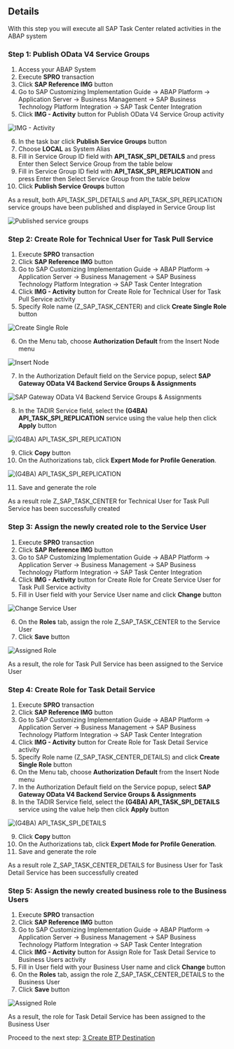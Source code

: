 ## Details

With this step you will execute all SAP Task Center related activities in the ABAP system


### Step 1: Publish OData V4 Service Groups

1. Access your ABAP System
2. Execute **SPRO** transaction
3. Click **SAP Reference IMG** button
4. Go to SAP Customizing Implementation Guide -> ABAP Platform -> Application Server -> Business Management -> SAP Business Technology Platform Integration -> SAP Task Center Integration
5. Click **IMG - Activity** button for Publish OData V4 Service Group activity

![IMG - Activity](./Images/1.5.1.png "IMG - Activity")

6. In the task bar click **Publish Service Groups** button
7. Choose **LOCAL** as System Alias
8. Fill in Service Group ID field with **API_TASK_SPI_DETAILS** and press Enter then Select Service Group from the table below
9. Fill in Service Group ID field with **API_TASK_SPI_REPLICATION** and press Enter then Select Service Group from the table below
10. Click **Publish Service Groups** button

As a result, both API_TASK_SPI_DETAILS and API_TASK_SPI_REPLICATION service groups have been published and displayed in Service Group list

![Published service groups](./Images/1.8.1.png "Published service groups")


### Step 2: Create Role for Technical User for Task Pull Service

1. Execute **SPRO** transaction
2. Click **SAP Reference IMG** button
3. Go to SAP Customizing Implementation Guide -> ABAP Platform -> Application Server -> Business Management -> SAP Business Technology Platform Integration -> SAP Task Center Integration
4. Click **IMG - Activity** button for Create Role for Technical User for Task Pull Service activity
5. Specify Role name (Z_SAP_TASK_CENTER) and click **Create Single Role** button

![Create Single Role](./Images/2.5.1.png "Create Single Role")

6. On the Menu tab, choose **Authorization Default** from the Insert Node menu

![Insert Node](./Images/2.6.1.png "Insert Node")

7. In the Authorization Default field on the Service popup, select **SAP Gateway OData V4 Backend Service Groups & Assignments**

![SAP Gateway OData V4 Backend Service Groups & Assignments](./Images/2.7.1.png "SAP Gateway OData V4 Backend Service Groups & Assignments")

8. In the TADIR Service field, select the **(G4BA) API_TASK_SPI_REPLICATION** service using the value help then click **Apply** button

![(G4BA) API_TASK_SPI_REPLICATION](./Images/2.8.1.png "(G4BA) API_TASK_SPI_REPLICATION")

9. Click **Copy** button
10. On the Authorizations tab, click **Expert Mode for Profile Generation**.

![(G4BA) API_TASK_SPI_REPLICATION](./Images/2.10.1.png "(G4BA) API_TASK_SPI_REPLICATION")

11. Save and generate the role

As a result role Z_SAP_TASK_CENTER for Technical User for Task Pull Service has been successfully created


### Step 3: Assign the newly created role to the Service User

1. Execute **SPRO** transaction
2. Click **SAP Reference IMG** button
3. Go to SAP Customizing Implementation Guide -> ABAP Platform -> Application Server -> Business Management -> SAP Business Technology Platform Integration -> SAP Task Center Integration
4. Click **IMG - Activity** button for Create Role for Create Service User for Task Pull Service activity
5. Fill in User field with your Service User name and click **Change** button

![Change Service User](./Images/3.5.1.png "Change Service User")

6. On the **Roles** tab, assign the role Z_SAP_TASK_CENTER to the Service User 
7. Click **Save** button

![Assigned Role](./Images/3.7.1.png "Assigned Role")

As a result, the role for Task Pull Service has been assigned to the Service User


### Step 4: Create Role for Task Detail Service

1. Execute **SPRO** transaction
2. Click **SAP Reference IMG** button
3. Go to SAP Customizing Implementation Guide -> ABAP Platform -> Application Server -> Business Management -> SAP Business Technology Platform Integration -> SAP Task Center Integration
4. Click **IMG - Activity** button for Create Role for Task Detail Service activity
5. Specify Role name (Z_SAP_TASK_CENTER_DETAILS) and click **Create Single Role** button
6. On the Menu tab, choose **Authorization Default** from the Insert Node menu
7. In the Authorization Default field on the Service popup, select **SAP Gateway OData V4 Backend Service Groups & Assignments**
8. In the TADIR Service field, select the **(G4BA) API_TASK_SPI_DETAILS** service using the value help then click **Apply** button

![(G4BA) API_TASK_SPI_DETAILS](./Images/4.8.1.png "(G4BA) API_TASK_SPI_DETAILS")

9. Click **Copy** button
10. On the Authorizations tab, click **Expert Mode for Profile Generation**.
11. Save and generate the role

As a result role Z_SAP_TASK_CENTER_DETAILS for Business User for Task Detail Service has been successfully created


### Step 5: Assign the newly created business role to the Business Users

1. Execute **SPRO** transaction
2. Click **SAP Reference IMG** button
3. Go to SAP Customizing Implementation Guide -> ABAP Platform -> Application Server -> Business Management -> SAP Business Technology Platform Integration -> SAP Task Center Integration
4. Click **IMG - Activity** button for Assign Role for Task Detail Service to Business Users activity
5. Fill in User field with your Business User name and click **Change** button
6. On the **Roles** tab, assign the role Z_SAP_TASK_CENTER_DETAILS to the Business User 
7. Click **Save** button

![Assigned Role](./Images/5.7.1.png "Assigned Role")

As a result, the role for Task Detail Service has been assigned to the Business User


Proceed to the next step: [3 Create BTP Destination](https://github.com/Sereg20/Task_Center/blob/master/S4HANA_config/3%20Create%20BTP%20destination/README.md)
